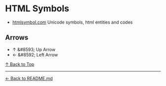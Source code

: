# HTML Symbols

* [htmlsymbol.com](https://www.htmlsymbol.com/) Unicode symbols, html entities and codes

## Arrows

* &#8593; &amp;#8593; Up Arrow
* &#8592; &amp;#8592; Left Arrow

[&#8593; Back to Top](#)

---

[&#8592; Back to README.md](../README.md)
